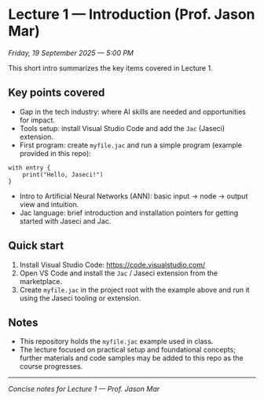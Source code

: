 
# Lecture 1 — Introduction (Prof. Jason Mar)

_Friday, 19 September 2025 — 5:00 PM_

This short intro summarizes the key items covered in Lecture 1.

## Key points covered

- Gap in the tech industry: where AI skills are needed and opportunities for impact.
- Tools setup: install Visual Studio Code and add the `Jac` (Jaseci) extension.
- First program: create `myfile.jac` and run a simple program (example provided in this repo):

```jac
with entry {
	print("Hello, Jaseci!")
}
```

- Intro to Artificial Neural Networks (ANN): basic input → node → output view and intuition.
- Jac language: brief introduction and installation pointers for getting started with Jaseci and Jac.

## Quick start

1. Install Visual Studio Code: https://code.visualstudio.com/
2. Open VS Code and install the `Jac` / Jaseci extension from the marketplace.
3. Create `myfile.jac` in the project root with the example above and run it using the Jaseci tooling or extension.

## Notes

- This repository holds the `myfile.jac` example used in class.
- The lecture focused on practical setup and foundational concepts; further materials and code samples may be added to this repo as the course progresses.

---

_Concise notes for Lecture 1 — Prof. Jason Mar_
